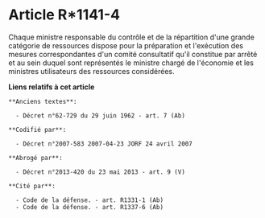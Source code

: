 # Article R*1141-4

Chaque ministre responsable du contrôle et de la répartition d'une grande catégorie de ressources dispose pour la préparation
et l'exécution des mesures correspondantes d'un comité consultatif qu'il constitue par arrêté et au sein duquel sont
représentés le ministre chargé de l'économie et les ministres utilisateurs des ressources considérées.

**Liens relatifs à cet article**

	**Anciens textes**:

	  - Décret n°62-729 du 29 juin 1962 - art. 7 (Ab)

	**Codifié par**:

	  - Décret n°2007-583 2007-04-23 JORF 24 avril 2007

	**Abrogé par**:

	  - Décret n°2013-420 du 23 mai 2013 - art. 9 (V)

	**Cité par**:

	  - Code de la défense. - art. R1331-1 (Ab)
	  - Code de la défense. - art. R1337-6 (Ab)
